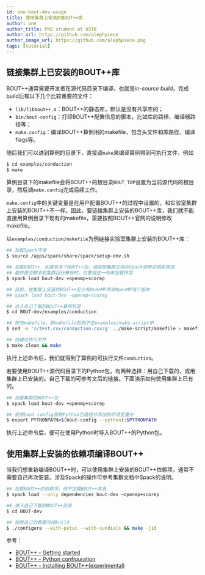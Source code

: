 ```yaml
---
id: one-bout-dev-usage
title: 使用集群上安装的BOUT++库
author: one
author_title: PhD student at USTB
author_url: https://github.com/alephpiece
author_image_url: https://github.com/alephpiece.png
tags: [tutorial]
---
```


## 链接集群上已安装的BOUT++库

BOUT++通常需要开发者在源代码目录下编译，也就是*in-source build*。完成build后有以下几个比较重要的文件：

- `lib/libbout++.a`：BOUT++的静态库，默认是没有共享库的；
- `bin/bout-config`：打印BOUT++配置信息的脚本，比如库的路径、编译器路径等；
- `make.config`：编译BOUT++算例用的makefile，包含头文件和库路径、编译flags等。

随后我们可以进到算例的目录下，直接调`make`来编译算例得到可执行文件，例如

```bash
$ cd examples/conduction
$ make
```

算例目录下的makefile会将BOUT++的根目录`BOUT_TOP`设置为当前源代码的根目录，然后调`make.config`完成后续工作。

`make.config`中的关键变量是在用户配置BOUT++的过程中设置的，和实验室集群上安装的BOUT++不一样。因此，要链接集群上安装的BOUT++库，我们就不能直接用算例目录下现有的makefile，需要按照BOUT++官网的说明修改makefile。

以`examples/conduction/makefile`为例链接实验室集群上安装的BOUT++库：

```bash
## 加载Spack环境
$ source /apps/spack/share/spack/setup-env.sh

## 加载BOUT++，如果有多个BOUT++包，请按照集群文档中Spack使用说明来筛选
## 最终提交脚本到集群运行算例时，也要用这一句来加载环境
$ spack load bout-dev +openmp+scorep

## 目前，在集群上安装的BOUT++至少有OpenMP和非OpenMP两个版本
## spack load bout-dev ~openmp+scorep

## 进入自己下载的BOUT++算例目录
$ cd BOUT-dev/examples/conduction

## 修改makefile，新makefile的例子在examples/make-script中
$ sed -e 's/test.cxx/conduction.cxx/g' ../make-script/makefile > makefile

## 创建可执行文件
$ make clean && make
```

执行上述命令后，我们就得到了算例的可执行文件`conduction`。

若要使用BOUT++源代码目录下的Python包，有两种选择：用自己下载的，或用集群上已安装的。自己下载的可参考文后的链接。下面演示如何使用集群上已有的。

```bash
## 加载集群的BOUT++包
$ spack load bout-dev +openmp+scorep

## 使用bout-config获取Python包路径并添加到环境变量中
$ export PYTHONPATH=$(bout-config --python):$PYTHONPATH
```

执行上述命令后，便可在使用Python时导入BOUT++的Python包。

## 使用集群上安装的依赖项编译BOUT++

当我们想重新编译BOUT++时，可以使用集群上安装的BOUT++依赖项，通常不需要自己再次安装。涉及Spack的操作可参考集群文档中Spack的说明。

```bash
## 加载BOUT++的依赖项，但不加载BOUT++本身
$ spack load --only dependencies bout-dev ~openmp+scorep

## 进入自己下载的BOUT++目录
$ cd BOUT-dev

## 按照自己的需要完成build
$ ./configure --with-petsc --with-sundials && make -j16
```

<!--truncate-->

参考：

- [BOUT++ - Getting started](https://bout-dev.readthedocs.io/en/latest/user_docs/installing.html)
- [BOUT++ - Python configuration](https://bout-dev.readthedocs.io/en/latest/user_docs/installing.html#python-configuration)
- [BOUT++ - Installing BOUT++(experimental)](https://bout-dev.readthedocs.io/en/latest/user_docs/installing.html#installing-bout-experimental)
